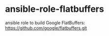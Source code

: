 # ansible-role-flatbuffers
ansible role to build Google FlatBuffers: https://github.com/google/flatbuffers.git
